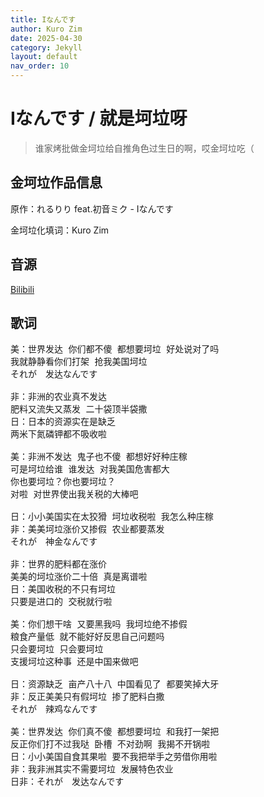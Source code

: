 ```yaml
---
title: Iなんです
author: Kuro Zim
date: 2025-04-30
category: Jekyll
layout: default
nav_order: 10
---
```


# Iなんです / 就是坷垃呀

> 谁家烤批做金坷垃给自推角色过生日的啊，哎金坷垃吃（

## 金坷垃作品信息

原作：れるりり feat.初音ミク - Iなんです

金坷垃化填词：Kuro Zim

## 音源

[Bilibili](https://www.bilibili.com/video/BV1SrGrzUESS)

## 歌词

<pre>
美：世界发达 你们都不傻 都想要坷垃 好处说对了吗
我就静静看你们打架 抢我美国坷垃
それが　发达なんです

非：非洲的农业真不发达
肥料又流失又蒸发 二十袋顶半袋撒
日：日本的资源实在是缺乏
两米下氮磷钾都不吸收啦

美：非洲不发达 鬼子也不傻 都想好好种庄稼
可是坷垃给谁 谁发达 对我美国危害都大
你也要坷垃？你也要坷垃？
对啦 对世界使出我关税的大棒吧

日：小小美国实在太狡猾 坷垃收税啦 我怎么种庄稼
非：美美坷垃涨价又掺假 农业都要蒸发
それが　神金なんです

非：世界的肥料都在涨价
美美的坷垃涨价二十倍 真是离谱啦
日：美国收税的不只有坷垃
只要是进口的 交税就行啦

美：你们想干啥 又要黑我吗 我坷垃绝不掺假
粮食产量低 就不能好好反思自己问题吗
只会要坷垃 只会要坷垃
支援坷垃这种事 还是中国来做吧

日：资源缺乏 亩产八十八 中国看见了 都要笑掉大牙
非：反正美美只有假坷垃 掺了肥料白撒
それが　辣鸡なんです

美：世界发达 你们真不傻 都想要坷垃 和我打一架把
反正你们打不过我哒 卧槽 不对劲啊 我揭不开锅啦
日：小小美国自食其果啦 要不我把举手之劳借你用啦
非：我非洲其实不需要坷垃 发展特色农业
日非：それが　发达なんです
</pre>
